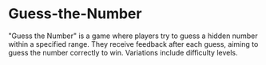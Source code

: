 # Guess-the-Number
"Guess the Number" is a game where players try to guess a hidden number within a specified range. They receive feedback after each guess, aiming to guess the number correctly to win. Variations include difficulty levels.
